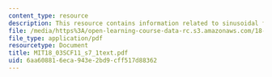 ```yaml
---
content_type: resource
description: This resource contains information related to sinusoidal functions.
file: /media/https%3A/open-learning-course-data-rc.s3.amazonaws.com/18-03sc-differential-equations-fall-2011/6aa608816eca943e2bd9cff517d88362_MIT18_03SCF11_s7_1text.pdf
file_type: application/pdf
resourcetype: Document
title: MIT18_03SCF11_s7_1text.pdf
uid: 6aa60881-6eca-943e-2bd9-cff517d88362
---
```


